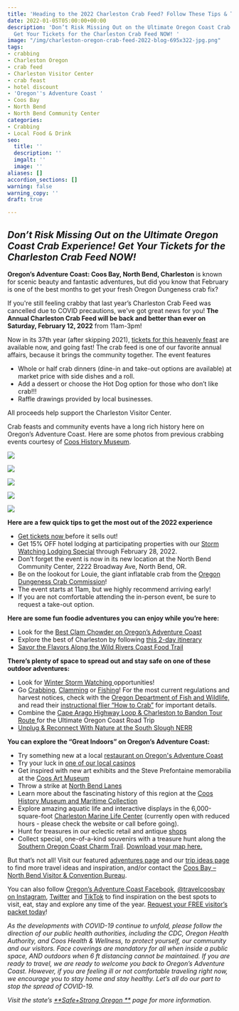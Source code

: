 ```yaml
---
title: 'Heading to the 2022 Charleston Crab Feed? Follow These Tips & Trip Ideas! '
date: 2022-01-05T05:00:00+00:00
description: 'Don’t Risk Missing Out on the Ultimate Oregon Coast Crab Experience!
  Get Your Tickets for the Charleston Crab Feed NOW! '
image: "/img/charleston-oregon-crab-feed-2022-blog-695x322-jpg.png"
tags:
- crabbing
- Charleston Oregon
- crab feed
- Charleston Visitor Center
- crab feast
- hotel discount
- 'Oregon''s Adventure Coast '
- Coos Bay
- North Bend
- North Bend Community Center
categories:
- Crabbing
- Local Food & Drink
seo:
  title: ''
  description: ''
  imgalt: ''
  image: ''
aliases: []
accordion_sections: []
warning: false
warning_copy: ''
draft: true

---
```

## _Don’t Risk Missing Out on the Ultimate Oregon Coast Crab Experience! Get Your Tickets for the Charleston Crab Feed NOW!_

**Oregon’s Adventure Coast: Coos Bay, North Bend, Charleston** is known for scenic beauty and fantastic adventures, but did you know that February is one of the best months to get your fresh Oregon Dungeness crab fix?

If you're still feeling crabby that last year’s Charleston Crab Feed was cancelled due to COVID precautions, we've got great news for you! **The Annual Charleston Crab Feed will be back and better than ever on Saturday, February 12, 2022** from 11am-3pm!

Now in its 37th year (after skipping 2021), [tickets for this heavenly feast](https://www.eventbrite.com/e/37th-annual-charleston-crab-feed-tickets-228598854327) are available now, and going fast! The crab feed is one of our favorite annual affairs, because it brings the community together. The event features

* Whole or half crab dinners (dine-in and take-out options are available) at market price with side dishes and a roll.
* Add a dessert or choose the Hot Dog option for those who don’t like crab!!!
* Raffle drawings provided by local businesses.

All proceeds help support the Charleston Visitor Center.

Crab feasts and community events have a long rich history here on Oregon’s Adventure Coast. Here are some photos from previous crabbing events courtesy of [Coos History Museum](https://cooshistory.org/).

![](/img/009-16-17728.jpg)

![](/img/009-16-17729.jpg)

![](/img/009-16-17721.jpg)

![](/img/009-16-17723.jpg)

![](/img/009-16-17725.jpg)

**Here are a few quick tips to get the most out of the 2022 experience**

* [Get tickets now ](https://www.eventbrite.com/e/37th-annual-charleston-crab-feed-tickets-228598854327)before it sells out!
* Get 15% OFF hotel lodging at participating properties with our [Storm Watching Lodging Special](https://www.oregonsadventurecoast.com/storm15/) through February 28, 2022.
* Don’t forget the event is now in its new location at the North Bend Community Center, 2222 Broadway Ave, North Bend, OR.
* Be on the lookout for Louie, the giant inflatable crab from the [Oregon Dungeness Crab Commission](https://oregondungeness.org/)!
* The event starts at 11am, but we highly recommend arriving early!
* If you are not comfortable attending the in-person event, be sure to request a take-out option.

**Here are some fun foodie adventures you can enjoy while you’re here:**

* Look for the [Best Clam Chowder on Oregon’s Adventure Coast](https://www.oregonsadventurecoast.com/blog/who-has-the-best-clam-chowder-on-oregon-s-adventure-coast/)
* Explore the best of Charleston by following [this 2-day itinerary](https://www.oregonsadventurecoast.com/blog/a-two-day-getaway-in-charleston-oregon/)
* [Savor the Flavors Along the Wild Rivers Coast Food Trail](https://www.oregonsadventurecoast.com/blog/savor-the-flavors-along-the-wild-rivers-coast-food-trail/)

**There’s plenty of space to spread out and stay safe on one of these outdoor adventures:**

* Look for [Winter Storm Watching ](https://www.oregonsadventurecoast.com/blog/plan-an-oregon-coast-winter-storm-watching-adventure-in-2022/)opportunities!
* Go [Crabbing](https://www.oregonsadventurecoast.com/crabbing-clamming/), [Clamming](https://www.oregonsadventurecoast.com/clamming/) or [Fishing](https://www.oregonsadventurecoast.com/fishing/)! For the most current regulations and harvest notices, check with the [Oregon Department of Fish and Wildlife,](https://myodfw.com/articles/how-crab) and read their [instructional flier “How to Crab”](https://www.dfw.state.or.us/resources/fishing/docs/CrabbingFlyer.pdf) for important details.
* Combine the [Cape Arago Highway Loop & Charleston to Bandon Tour Route ](https://www.oregonsadventurecoast.com/blog/featured-road-trip-cape-arago-highway-charleston-to-bandon-tour-route/)for the Ultimate Oregon Coast Road Trip
* [Unplug & Reconnect With Nature at the South Slough NERR](https://www.oregonsadventurecoast.com/blog/unplug-reconnect-with-nature-at-the-south-slough-nerr/)

**You can explore the “Great Indoors” on Oregon’s Adventure Coast:**

* Try something new at a local [restaurant on Oregon's Adventure Coast](https://www.oregonsadventurecoast.com/blog/what-are-your-favorite-restaurants-on-oregon-s-adventure-coast/)
* Try your luck in [one of our local casinos](https://www.oregonsadventurecoast.com/blog/try-your-luck-on-oregon-s-adventure-coast/)
* Get inspired with new art exhibits and the Steve Prefontaine memorabilia at the [Coos Art Museum](https://www.coosart.org/)
* Throw a strike at [North Bend Lanes](http://northbendlanes.com/)
* Learn more about the fascinating history of this region at the [Coos History Museum and Maritime Collection](http://www.cooshistory.org/)
* Explore amazing aquatic life and interactive displays in the 6,000-square-foot [Charleston Marine Life Center](https://cmlc.uoregon.edu/) (currently open with reduced hours - please check the website or call before going).
* Hunt for treasures in our eclectic retail and antique [shops](https://www.oregonsadventurecoast.com/shopping/?utm_source=adventure-december-2021&utm_medium=mailchimp&utm_campaign=holiday-25)
* Collect special, one-of-a-kind souvenirs with a treasure hunt along the[ Southern Oregon Coast Charm Trail](https://www.oregonsadventurecoast.com/blog/have-a-charming-adventure-along-the-southern-oregon-coast-charm-trail/). [Download your map here.](https://www.oregonsadventurecoast.com/img/Charm-Trail-Map.pdf)

But that’s not all! Visit our featured [adventures page](https://www.oregonsadventurecoast.com/adventures) and our [trip ideas page](https://www.oregonsadventurecoast.com/tripideas) to find more travel ideas and inspiration, and/or contact the [Coos Bay – North Bend Visitor & Convention Bureau](https://www.oregonsadventurecoast.com/contact/).

You can also follow [Oregon’s Adventure Coast Facebook](https://www.facebook.com/OregonsAdventureCoast/), [@travelcoosbay on Instagram](https://www.instagram.com/travelcoosbay/), [Twitter](https://twitter.com/travelcoosbay?lang=en) and [TikTok](https://www.tiktok.com/@oregonsadventurecoast?lang=en) to find inspiration on the best spots to visit, eat, stay and explore any time of the year. [Request your FREE visitor’s packet today](https://www.oregonsadventurecoast.com/contact/#contactform)!

_As the developments with COVID-19 continue to unfold, please follow the direction of our public health authorities, including the CDC, Oregon Health Authority, and Coos Health & Wellness, to protect yourself, our community and our visitors. Face coverings are mandatory for all when inside a public space, AND outdoors when 6 ft distancing cannot be maintained. If you are ready to travel, we are ready to welcome you back to Oregon’s Adventure Coast. However, if you are feeling ill or not comfortable traveling right now, we encourage you to stay home and stay healthy. Let’s all do our part to stop the spread of COVID-19._

  
_Visit the state’s_ [_**Safe+Strong Oregon **_](https://www.safestrongoregon.org/) _page for more information._